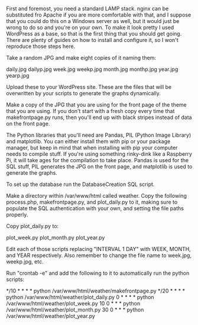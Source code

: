 First and foremost, you need a standard LAMP stack.  nginx can be substituted fro Apache if you are more comfortable with that, and I suppose that you could do this on a Windows server as well, but it would just be wrong to do so and you're on your own.  To make it look pretty I used WordPress as a base, so that is the first thing that you should get going.  There are plenty of guides on how to install and configure it, so I won't reproduce those steps here.

Take a random JPG and make eight copies of it naming them:

daily.jpg
dailyp.jpg
week.jpg
weekp.jpg
month.jpg
monthp.jpg
year.jpg
yearp.jpg

Upload these to your WordPress site.  These are the files that will be overwritten by your scripts to generate the graphs dynamically.

Make a copy of the JPG that you are using for the front page of the theme that you are using.  If you don't start with a fresh copy every time that makefrontpage.py runs, then you'll end up with black stripes instead of data on the front page.

The Python libraries that you'll need are Pandas, PIL (Python Image Library) and matplotlib.  You can either install them with pip or your package manager, but keep in mind that when installing with pip your computer needs to compile stuff.  If you're using something rinky-dink like a Raspberry Pi, it will take ages for the compilation to take place.  Pandas is used for the SQL stuff, PIL generates the JPG on the front page, and matplotlib is used to generate the graphs.

To set up the database run the DatabaseCreation SQL script.

Make a directory within /var/www/html called weather.  Copy the following process.php, makefrontpage.py, and plot_daily.py to it, making sure to populate the SQL authentication with your own, and setting the file paths properly.

Copy plot_daily.py to:

plot_week.py
plot_month.py
plot_year.py

Edit each of those scripts replacing "INTERVAL 1 DAY" with WEEK, MONTH, and YEAR respectively.  Also remember to change the file name to week.jpg, weekp.jpg, etc.

Run "crontab -e" and add the following to it to automatically run the python scripts:

*/10 * * * * python /var/www/html/weather/makefrontpage.py
*/20 * * * * python /var/www/html/weather/plot_daily.py
0 * * * * python /var/www/html/weather/plot_week.py
10 0 * * * python /var/www/html/weather/plot_month.py
30 0 * * * python /var/www/html/weather/plot_year.py

